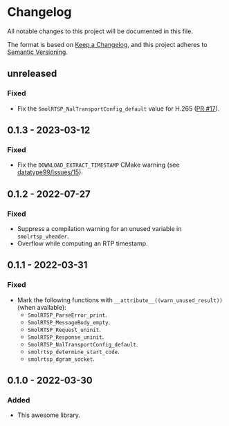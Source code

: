 # Changelog
All notable changes to this project will be documented in this file.

The format is based on [Keep a Changelog](https://keepachangelog.com/en/1.0.0/),
and this project adheres to [Semantic Versioning](https://semver.org/spec/v2.0.0.html).

## unreleased

### Fixed

 - Fix the `SmolRTSP_NalTransportConfig_default` value for H.265 ([PR #17](https://github.com/OpenIPC/smolrtsp/pull/17)).

## 0.1.3 - 2023-03-12

### Fixed

 - Fix the `DOWNLOAD_EXTRACT_TIMESTAMP` CMake warning (see [datatype99/issues/15](https://github.com/Hirrolot/datatype99/issues/15)).

## 0.1.2 - 2022-07-27

### Fixed

 - Suppress a compilation warning for an unused variable in `smolrtsp_vheader`.
 - Overflow while computing an RTP timestamp.

## 0.1.1 - 2022-03-31

### Fixed

 - Mark the following functions with `__attribute__((warn_unused_result))` (when available):
   - `SmolRTSP_ParseError_print`.
   - `SmolRTSP_MessageBody_empty`.
   - `SmolRTSP_Request_uninit`.
   - `SmolRTSP_Response_uninit`.
   - `SmolRTSP_NalTransportConfig_default`.
   - `smolrtsp_determine_start_code`.
   - `smolrtsp_dgram_socket`.

## 0.1.0 - 2022-03-30

### Added

 - This awesome library.
